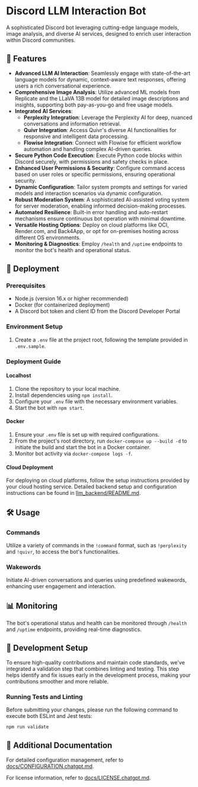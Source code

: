 # Discord LLM Interaction Bot

A sophisticated Discord bot leveraging cutting-edge language models, image analysis, and diverse AI services, designed to enrich user interaction within Discord communities.

## 🌟 Features

- **Advanced LLM AI Interaction**: Seamlessly engage with state-of-the-art language models for dynamic, context-aware text responses, offering users a rich conversational experience.
- **Comprehensive Image Analysis**: Utilize advanced ML models from Replicate and the LLaVA 13B model for detailed image descriptions and insights, supporting both pay-as-you-go and free usage models.
- **Integrated AI Services**:
  - **Perplexity Integration**: Leverage the Perplexity AI for deep, nuanced conversations and information retrieval.
  - **Quivr Integration**: Access Quivr's diverse AI functionalities for responsive and intelligent data processing.
  - **Flowise Integration**: Connect with Flowise for efficient workflow automation and handling complex AI-driven queries.
- **Secure Python Code Execution**: Execute Python code blocks within Discord securely, with permissions and safety checks in place.
- **Enhanced User Permissions & Security**: Configure command access based on user roles or specific permissions, ensuring operational security.
- **Dynamic Configuration**: Tailor system prompts and settings for varied models and interaction scenarios via dynamic configuration.
- **Robust Moderation System**: A sophisticated AI-assisted voting system for server moderation, enabling informed decision-making processes.
- **Automated Resilience**: Built-in error handling and auto-restart mechanisms ensure continuous bot operation with minimal downtime.
- **Versatile Hosting Options**: Deploy on cloud platforms like OCI, Render.com, and Back4App, or opt for on-premises hosting across different OS environments.
- **Monitoring & Diagnostics**: Employ `/health` and `/uptime` endpoints to monitor the bot's health and operational status.

## 🚀 Deployment

### Prerequisites

- Node.js (version 16.x or higher recommended)
- Docker (for containerized deployment)
- A Discord bot token and client ID from the Discord Developer Portal

### Environment Setup

1. Create a `.env` file at the project root, following the template provided in `.env.sample`.

### Deployment Guide

#### Localhost

1. Clone the repository to your local machine.
2. Install dependencies using `npm install`.
3. Configure your `.env` file with the necessary environment variables.
4. Start the bot with `npm start`.

#### Docker

1. Ensure your `.env` file is set up with required configurations.
2. From the project's root directory, run `docker-compose up --build -d` to initiate the build and start the bot in a Docker container.
3. Monitor bot activity via `docker-compose logs -f`.

#### Cloud Deployment

For deploying on cloud platforms, follow the setup instructions provided by your cloud hosting service. Detailed backend setup and configuration instructions can be found in [llm_backend/README.md](./llm_backend/README.md).

## 🛠 Usage

### Commands

Utilize a variety of commands in the `!command` format, such as `!perplexity` and `!quivr`, to access the bot's functionalities.

### Wakewords

Initiate AI-driven conversations and queries using predefined wakewords, enhancing user engagement and interaction.

## 📊 Monitoring

The bot's operational status and health can be monitored through `/health` and `/uptime` endpoints, providing real-time diagnostics.

## 🔧 Development Setup

To ensure high-quality contributions and maintain code standards, we've integrated a validation step that combines linting and testing. This step helps identify and fix issues early in the development process, making your contributions smoother and more reliable.

### Running Tests and Linting

Before submitting your changes, please run the following command to execute both ESLint and Jest tests:

```bash
npm run validate
```

## 📄 Additional Documentation

For detailed configuration management, refer to [docs/CONFIGURATION.chatgpt.md](./docs/CONFIGURATION.chatgpt.md).

For license information, refer to [docs/LICENSE.chatgpt.md](./docs/LICENSE.chatgpt.md).
